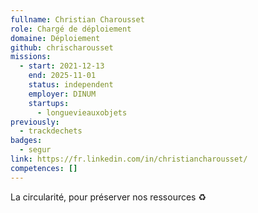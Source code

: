```yaml
---
fullname: Christian Charousset
role: Chargé de déploiement
domaine: Déploiement
github: chrischarousset
missions:
  - start: 2021-12-13
    end: 2025-11-01
    status: independent
    employer: DINUM
    startups:
      - longuevieauxobjets
previously:
  - trackdechets
badges:
  - segur
link: https://fr.linkedin.com/in/christiancharousset/
competences: []
---
```

La circularité, pour préserver nos ressources ♻